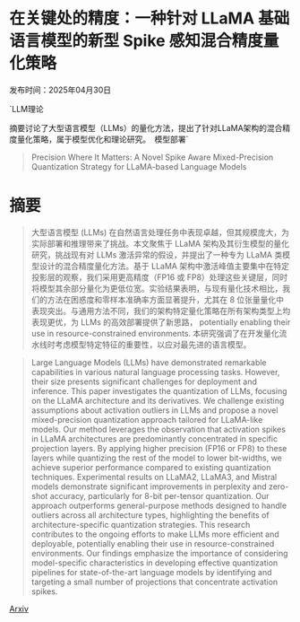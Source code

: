 # 在关键处的精度：一种针对 LLaMA 基础语言模型的新型 Spike 感知混合精度量化策略

发布时间：2025年04月30日

`LLM理论

摘要讨论了大型语言模型（LLMs）的量化方法，提出了针对LLaMA架构的混合精度量化策略，属于模型优化和理论研究。` `模型部署`

> Precision Where It Matters: A Novel Spike Aware Mixed-Precision Quantization Strategy for LLaMA-based Language Models

# 摘要

> 大型语言模型 (LLMs) 在自然语言处理任务中表现卓越，但其规模庞大，为实际部署和推理带来了挑战。本文聚焦于 LLaMA 架构及其衍生模型的量化研究，挑战现有对 LLMs 激活异常的假设，并提出了一种专为 LLaMA 类模型设计的混合精度量化方法。基于 LLaMA 架构中激活峰值主要集中在特定投影层的观察，我们采用更高精度（FP16 或 FP8）处理这些关键层，同时将模型其余部分量化为更低位宽。实验结果表明，与现有量化技术相比，我们的方法在困惑度和零样本准确率方面显著提升，尤其在 8 位张量量化中表现突出。与通用方法不同，我们的架构特定量化策略在所有架构类型上均表现更优，为 LLMs 的高效部署提供了新思路， potentially enabling their use in resource-constrained environments. 本研究强调了在开发量化流水线时考虑模型特定特征的重要性，以应对最先进的语言模型。


> Large Language Models (LLMs) have demonstrated remarkable capabilities in various natural language processing tasks. However, their size presents significant challenges for deployment and inference. This paper investigates the quantization of LLMs, focusing on the LLaMA architecture and its derivatives. We challenge existing assumptions about activation outliers in LLMs and propose a novel mixed-precision quantization approach tailored for LLaMA-like models. Our method leverages the observation that activation spikes in LLaMA architectures are predominantly concentrated in specific projection layers. By applying higher precision (FP16 or FP8) to these layers while quantizing the rest of the model to lower bit-widths, we achieve superior performance compared to existing quantization techniques. Experimental results on LLaMA2, LLaMA3, and Mistral models demonstrate significant improvements in perplexity and zero-shot accuracy, particularly for 8-bit per-tensor quantization. Our approach outperforms general-purpose methods designed to handle outliers across all architecture types, highlighting the benefits of architecture-specific quantization strategies. This research contributes to the ongoing efforts to make LLMs more efficient and deployable, potentially enabling their use in resource-constrained environments. Our findings emphasize the importance of considering model-specific characteristics in developing effective quantization pipelines for state-of-the-art language models by identifying and targeting a small number of projections that concentrate activation spikes.

[Arxiv](https://arxiv.org/abs/2504.21553)